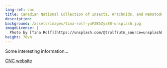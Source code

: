 ```yaml
---
lang-ref: cnc
title: Canadian National Collection of Insects, Arachnids, and Nematodes (CNC)
description:
background: /assets/images/tina-rolf-yuF2B5Zyz88-unsplash.jpg
imageLicense: |
  Photo by [Tina Rolf](https://unsplash.com/@trolf?utm_source=unsplash&amp;utm_medium=referral&amp;utm_content=creditCopyText) on [Unsplash](https://unsplash.com/?utm_source=unsplash&utm_medium=referral&utm_content=creditCopyText)
height: 70vh
---
```


Some interesting information...


[CNC website](https://agriculture.canada.ca/en/scientific-collaboration-and-research-agriculture/agriculture-and-agri-food-research-centres-and-collections/canadian-national-collection-insects-arachnids-and-nematodes-cnc)
